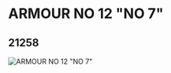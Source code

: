 # ARMOUR NO 12 "NO 7"
## 21258
![ARMOUR NO 12 "NO 7"](https://lc-www-live-s.legocdn.com/media/bricks/5/2/6115448.jpg)